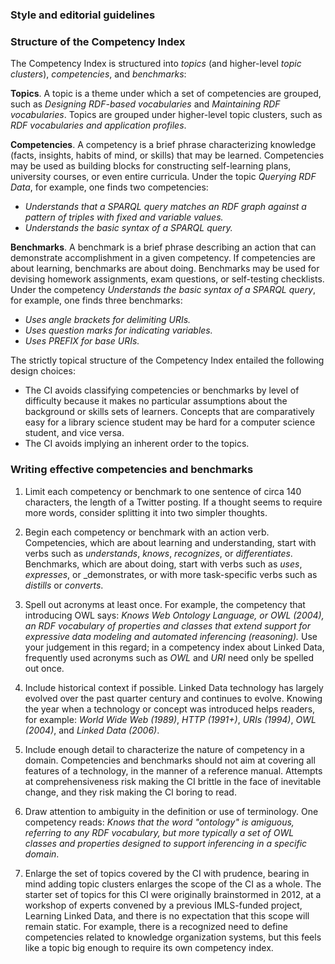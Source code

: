 ### Style and editorial guidelines

### Structure of the Competency Index

The Competency Index is structured into _topics_ (and higher-level _topic
clusters_), _competencies_, and _benchmarks_:

__Topics__.  A topic is a theme under which a set of competencies are grouped,
such as _Designing RDF-based vocabularies_ and _Maintaining RDF vocabularies_.
Topics are grouped under higher-level topic clusters, such as _RDF vocabularies
and application profiles_.  

__Competencies__.  A competency is a brief phrase characterizing knowledge
(facts, insights, habits of mind, or skills) that may be learned.
Competencies may be used as building blocks for constructing self-learning
plans, university courses, or even entire curricula.  Under the topic _Querying
RDF Data_, for example, one finds two competencies:

* _Understands that a SPARQL query matches an RDF graph against a pattern of
  triples with fixed and variable values._
* _Understands the basic syntax of a SPARQL query._

__Benchmarks__.  A benchmark is a brief phrase describing an action that can
demonstrate accomplishment in a given competency.  If competencies are about
learning, benchmarks are about doing.  Benchmarks may be used for devising
homework assignments, exam questions, or self-testing checklists.  Under the
competency _Understands the basic syntax of a SPARQL query_, for example, one
finds three benchmarks:

* _Uses angle brackets for delimiting URIs._
* _Uses question marks for indicating variables._
* _Uses PREFIX for base URIs._

The strictly topical structure of the Competency Index entailed the following 
design choices:

* The CI avoids classifying competencies or benchmarks by level of difficulty
  because it makes no particular assumptions about the background or skills
  sets of learners.  Concepts that are comparatively easy for a library science 
  student may be hard for a computer science student, and vice versa.
* The CI avoids implying an inherent order to the topics.

### Writing effective competencies and benchmarks

1. Limit each competency or benchmark to one sentence of circa 140 characters,
   the length of a Twitter posting.  If a thought seems to require more words,
   consider splitting it into two simpler thoughts.

2. Begin each competency or benchmark with an action verb.  Competencies, which
   are about learning and understanding, start with verbs such as _understands_,
   _knows_, _recognizes_, or _differentiates_.  Benchmarks, which are about
   doing, start with verbs such as _uses_, _expresses_, or _demonstrates, 
   or with more task-specific verbs such as _distills_ or
   _converts_.

3. Spell out acronyms at least once.  For example, the competency that
   introducing OWL says: _Knows Web Ontology Language, or OWL (2004), an RDF
   vocabulary of properties and classes that extend support for expressive data
   modeling and automated inferencing (reasoning)._  Use your judgement in this
   regard; in a competency index about Linked Data, frequently used acronyms
   such as _OWL_ and _URI_ need only be spelled out once.

4. Include historical context if possible.  Linked Data technology has largely
   evolved over the past quarter century and continues to evolve.  Knowing the
   year when a technology or concept was introduced helps readers, for example:
   _World Wide Web (1989)_, _HTTP (1991+)_, _URIs (1994)_, _OWL (2004)_, and 
   _Linked Data (2006)_.

5. Include enough detail to characterize the nature of competency in a domain.
   Competencies and benchmarks should not aim at covering all features of a
   technology, in the manner of a reference manual.  Attempts at
   comprehensiveness risk making the CI brittle in the face of inevitable
   change, and they risk making the CI boring to read.

6. Draw attention to ambiguity in the definition or use of terminology.  One 
   competency reads: _Knows that the word "ontology" is amiguous, referring to 
   any RDF vocabulary, but more typically a set of OWL classes and properties 
   designed to support inferencing in a specific domain_.

7. Enlarge the set of topics covered by the CI with prudence, bearing in mind
   adding topic clusters enlarges the scope of the CI as a whole.  The starter
   set of topics for this CI were originally brainstormed in 2012, at a
   workshop of experts convened by a previous IMLS-funded project, Learning
   Linked Data, and there is no expectation that this scope will remain static.
   For example, there is a recognized need to define competencies related to
   knowledge organization systems, but this feels like a topic big enough to 
   require its own competency index.
